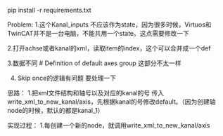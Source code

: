 pip install -r requirements.txt


Problem:
1.这个Kanal_inputs 不应该作为state，因为很多时候，Virtuos和TwinCAT并不是一台电脑，不能共用一个state。这点需要修改一下

2.打开achse或者kanal的xml，读取item的index，这个可以合并成一个def

3.数据不同 # Definition of default axes group  这部分不太一样


4. Skip once的逻辑有问题 要处理一下


思路：
1.把xml文件结构和轴号以及对应的kanal的号  传入write_xml_to_new_kanal/axis，先根据kanal的号修改default。（因为创建轴node的时候，默认的都是kanal_1）


实现过程：
1.每创建一个新的node，就调用write_xml_to_new_kanal/axis